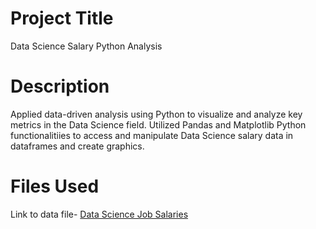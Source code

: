 # Project Title 
 Data Science Salary Python Analysis
 
# Description 
Applied data-driven analysis using Python to visualize and analyze key metrics in the Data Science field. 
Utilized Pandas and Matplotlib Python functionalitiies to access and manipulate Data Science salary data in dataframes and create graphics.

# Files Used 
Link to data file- [Data Science Job Salaries](https://www.kaggle.com/datasets/ruchi798/data-science-job-salaries?resource=download%29)

